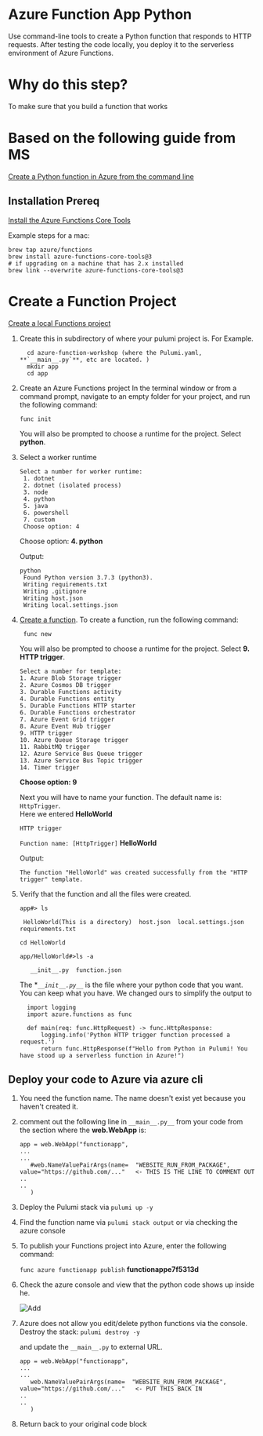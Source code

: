 
# Azure Function App Python

Use command-line tools to create a Python function that responds to HTTP requests. 
After testing the code locally, you deploy it to the serverless environment of Azure Functions.

# Why do this step?
To make sure that you build a function that works

# Based on the following guide from MS
[Create a Python function in Azure from the command line](https://docs.microsoft.com/en-us/azure/azure-functions/create-first-function-cli-python?tabs=azure-cli%2Cbash%2Cbrowser)

## Installation Prereq

[Install the Azure Functions Core Tools](https://docs.microsoft.com/en-us/azure/azure-functions/functions-run-local?tabs=macos%2Ccsharp%2Cbash#install-the-azure-functions-core-tools)

Example steps for a mac:  

```
brew tap azure/functions
brew install azure-functions-core-tools@3
# if upgrading on a machine that has 2.x installed
brew link --overwrite azure-functions-core-tools@3
```
    
# Create a Function Project
[Create a local Functions project](https://docs.microsoft.com/en-us/azure/azure-functions/functions-run-local?tabs=macos%2Ccsharp%2Cbash#create-a-local-functions-project)

1. Create this in subdirectory of where your pulumi project is.  For Example.
   ```
     cd azure-function-workshop (where the Pulumi.yaml, **`__main__.py`**, etc are located. )
     mkdir app
     cd app

   ```

1. Create an Azure Functions project
   In the terminal window or from a command prompt, navigate to an empty folder for your project, and run the following command:
    ```
    func init
    ```
    You will also be prompted to choose a runtime for the project. Select **python**.

1. Select a worker runtime
   ```
   Select a number for worker runtime:
    1. dotnet
    2. dotnet (isolated process)
    3. node
    4. python
    5. java
    6. powershell
    7. custom
    Choose option: 4
   ```
   Choose option: **4. python**

   Output:

   ```
   python
    Found Python version 3.7.3 (python3).
    Writing requirements.txt
    Writing .gitignore
    Writing host.json
    Writing local.settings.json
   ```

1. [Create a function](https://docs.microsoft.com/en-us/azure/azure-functions/functions-run-local?tabs=macos%2Ccsharp%2Cbash#create-func).
   To create a function, run the following command:

    ```
     func new
    ```

    You will also be prompted to choose a runtime for the project. Select **9. HTTP trigger**.

    ```
    Select a number for template:
    1. Azure Blob Storage trigger
    2. Azure Cosmos DB trigger
    3. Durable Functions activity
    4. Durable Functions entity
    5. Durable Functions HTTP starter
    6. Durable Functions orchestrator
    7. Azure Event Grid trigger
    8. Azure Event Hub trigger
    9. HTTP trigger
    10. Azure Queue Storage trigger
    11. RabbitMQ trigger
    12. Azure Service Bus Queue trigger
    13. Azure Service Bus Topic trigger
    14. Timer trigger
    
   ```
    **Choose option: 9**

    Next you will have to name your function.  The default name is: `HttpTrigger`.  
    Here we entered **HelloWorld**  

    
    `HTTP trigger`

    `Function name: [HttpTrigger]` **HelloWorld**

    Output:

    ```
    The function "HelloWorld" was created successfully from the "HTTP trigger" template.
    ```

1. Verify that the function and all the files were created.

   `app#> ls`

   ```
    HelloWorld(This is a directory)  host.json  local.settings.json  requirements.txt
   ```

   `cd HelloWorld`

   `app/HelloWorld#>ls -a`
   
   ```
      __init__.py  function.json
   ```
   
   The **`__init__.py__`* is the file where your python code that you want.  
   You can keep what you have.  We changed ours to simplify the output to
   ```
     import logging
     import azure.functions as func

     def main(req: func.HttpRequest) -> func.HttpResponse:
         logging.info('Python HTTP trigger function processed a request.')
         return func.HttpResponse(f"Hello from Python in Pulumi! You have stood up a serverless function in Azure!")
   ```
## Deploy your code to Azure via azure cli

1. You need the function name.  The name doesn't exist yet
   because you haven't created it.

1. comment out the following line in `__main__.py__` from your code from the section where the **web.WebApp** is:

   ```
   app = web.WebApp("functionapp", 
   ...
   ...
      #web.NameValuePairArgs(name=  "WEBSITE_RUN_FROM_PACKAGE", value="https://github.com/..."   <- THIS IS THE LINE TO COMMENT OUT
   ..
   ..
      )
   ``` 

1. Deploy the Pulumi stack via `pulumi up -y`

1. Find the function name via `pulumi stack output` or via checking the azure console

1. To publish your Functions project into Azure, enter the following command:

   `func azure functionapp publish` **functionappe7f5313d**

1. Check the azure console and view that the python code shows up inside he.

   <img src="images/python_function_uploaded_to_azure_function_via_cli.png" alt = Add HelloWithPython Code>
   

1. Azure does not allow you edit/delete python functions via the console.  
   Destroy the stack:  `pulumi destroy -y` 

   and update the ```__main__.py``` to external URL.   
   ```
   app = web.WebApp("functionapp", 
   ...
   ...
      web.NameValuePairArgs(name=  "WEBSITE_RUN_FROM_PACKAGE", value="https://github.com/..."   <- PUT THIS BACK IN
   ..
   ..
      )
   ``` 
1. Return back to your original code block